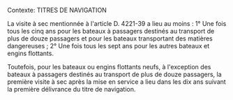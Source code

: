 Contexte: TITRES DE NAVIGATION

La visite à sec mentionnée à l'article D. 4221-39 a lieu au moins : 1° Une fois tous les cinq ans pour les bateaux à passagers destinés au transport de plus de douze passagers et pour les bateaux transportant des matières dangereuses ; 2° Une fois tous les sept ans pour les autres bateaux et engins flottants.

Toutefois, pour les bateaux ou engins flottants neufs, à l'exception des bateaux à passagers destinés au transport de plus de douze passagers, la première visite à sec après la mise en service a lieu dans les dix ans suivant la première délivrance du titre de navigation.